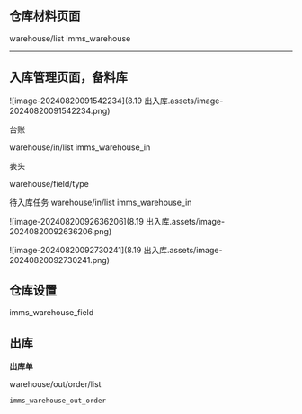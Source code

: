## **仓库材料页面** 
warehouse/list
imms_warehouse

---

## **入库管理页面，备料库**

![image-20240820091542234](8.19 出入库.assets/image-20240820091542234.png)

台账

warehouse/in/list
imms_warehouse_in

表头

warehouse/field/type



待入库任务
warehouse/in/list
imms_warehouse_in

![image-20240820092636206](8.19 出入库.assets/image-20240820092636206.png)

![image-20240820092730241](8.19 出入库.assets/image-20240820092730241.png)

## 仓库设置
imms_warehouse_field

## 出库

**出库单**

warehouse/out/order/list

```
imms_warehouse_out_order
```


